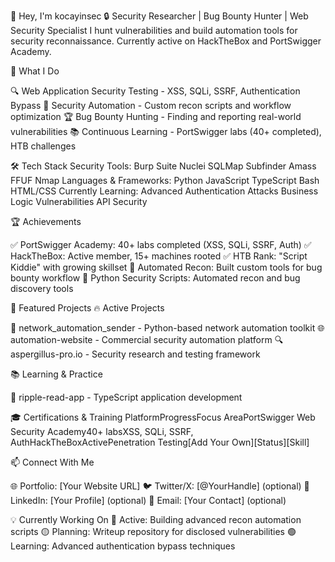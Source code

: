 👋 Hey, I'm kocayinsec
🔒 Security Researcher | Bug Bounty Hunter | Web Security Specialist
I hunt vulnerabilities and build automation tools for security reconnaissance. Currently active on HackTheBox and PortSwigger Academy.

🎯 What I Do

🔍 Web Application Security Testing - XSS, SQLi, SSRF, Authentication Bypass
🤖 Security Automation - Custom recon scripts and workflow optimization
🏆 Bug Bounty Hunting - Finding and reporting real-world vulnerabilities
📚 Continuous Learning - PortSwigger labs (40+ completed), HTB challenges

🛠️ Tech Stack
Security Tools:
Burp Suite Nuclei SQLMap Subfinder Amass FFUF Nmap
Languages & Frameworks:
Python JavaScript TypeScript Bash HTML/CSS
Currently Learning:
Advanced Authentication Attacks Business Logic Vulnerabilities API Security

🏆 Achievements

✅ PortSwigger Academy: 40+ labs completed (XSS, SQLi, SSRF, Auth)
✅ HackTheBox: Active member, 15+ machines rooted
✅ HTB Rank: "Script Kiddie" with growing skillset
🎯 Automated Recon: Built custom tools for bug bounty workflow
🐍 Python Security Scripts: Automated recon and bug discovery tools

📂 Featured Projects
🔥 Active Projects

🚀 network_automation_sender - Python-based network automation toolkit
🌐 automation-website - Commercial security automation platform
🔍 aspergillus-pro.io - Security research and testing framework

📚 Learning & Practice

📖 ripple-read-app - TypeScript application development

🎓 Certifications & Training
PlatformProgressFocus AreaPortSwigger Web Security Academy40+ labsXSS, SQLi, SSRF, AuthHackTheBoxActivePenetration Testing[Add Your Own][Status][Skill]

📫 Connect With Me

🌐 Portfolio: [Your Website URL]
🐦 Twitter/X: [@YourHandle] (optional)
💼 LinkedIn: [Your Profile] (optional)
📧 Email: [Your Contact] (optional)

💡 Currently Working On
🔴 Active: Building advanced recon automation scripts
🟡 Planning: Writeup repository for disclosed vulnerabilities
🟢 Learning: Advanced authentication bypass techniques
